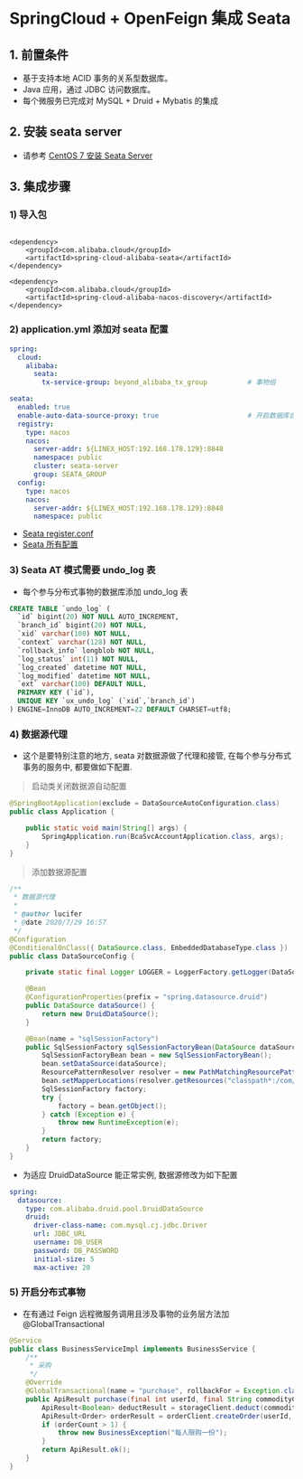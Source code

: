 # SpringCloud + OpenFeign 集成 Seata
## 1. 前置条件
* 基于支持本地 ACID 事务的关系型数据库。
* Java 应用，通过 JDBC 访问数据库。
* 每个微服务已完成对 MySQL + Druid + Mybatis 的集成

## 2. 安装 seata server
* 请参考 [CentOS 7 安装 Seata Server](https://github.com/beyond0630/notes/blob/master/seata/install.md)

## 3. 集成步骤
### 1) 导入包
```pom

<dependency>
    <groupId>com.alibaba.cloud</groupId>
    <artifactId>spring-cloud-alibaba-seata</artifactId>
</dependency>

<dependency>
    <groupId>com.alibaba.cloud</groupId>
    <artifactId>spring-cloud-alibaba-nacos-discovery</artifactId>
</dependency>
```

### 2) application.yml 添加对 seata 配置
```yaml
spring:
  cloud:
    alibaba:
      seata:
        tx-service-group: beyond_alibaba_tx_group          # 事物组

seata:
  enabled: true
  enable-auto-data-source-proxy: true                      # 开启数据库自动代理
  registry:
    type: nacos
    nacos:
      server-addr: ${LINEX_HOST:192.168.178.129}:8848
      namespace: public
      cluster: seata-server
      group: SEATA_GROUP
  config:
    type: nacos
    nacos:
      server-addr: ${LINEX_HOST:192.168.178.129}:8848
      namespace: public
```

* [Seata register.conf](./seata/register.conf)
* [Seata 所有配置](./seata/config.txt)

### 3) Seata AT 模式需要 undo_log 表
* 每个参与分布式事物的数据库添加 undo_log 表 
```sql
CREATE TABLE `undo_log` (
  `id` bigint(20) NOT NULL AUTO_INCREMENT,
  `branch_id` bigint(20) NOT NULL,
  `xid` varchar(100) NOT NULL,
  `context` varchar(128) NOT NULL,
  `rollback_info` longblob NOT NULL,
  `log_status` int(11) NOT NULL,
  `log_created` datetime NOT NULL,
  `log_modified` datetime NOT NULL,
  `ext` varchar(100) DEFAULT NULL,
  PRIMARY KEY (`id`),
  UNIQUE KEY `ux_undo_log` (`xid`,`branch_id`)
) ENGINE=InnoDB AUTO_INCREMENT=22 DEFAULT CHARSET=utf8;
```

### 4) 数据源代理
* 这个是要特别注意的地方, seata 对数据源做了代理和接管, 在每个参与分布式事务的服务中, 都要做如下配置.
> 启动类关闭数据源自动配置
```java
@SpringBootApplication(exclude = DataSourceAutoConfiguration.class)
public class Application {

    public static void main(String[] args) {
        SpringApplication.run(BcaSvcAccountApplication.class, args);
    }
}

```

> 添加数据源配置
```java
/**
 * 数据源代理
 *
 * @author lucifer
 * @date 2020/7/29 16:57
 */
@Configuration
@ConditionalOnClass({ DataSource.class, EmbeddedDatabaseType.class })
public class DataSourceConfig {

    private static final Logger LOGGER = LoggerFactory.getLogger(DataSourceConfig.class);

    @Bean
    @ConfigurationProperties(prefix = "spring.datasource.druid")
    public DataSource dataSource() {
        return new DruidDataSource();
    }

    @Bean(name = "sqlSessionFactory")
    public SqlSessionFactory sqlSessionFactoryBean(DataSource dataSource) {
        SqlSessionFactoryBean bean = new SqlSessionFactoryBean();
        bean.setDataSource(dataSource);
        ResourcePatternResolver resolver = new PathMatchingResourcePatternResolver();
        bean.setMapperLocations(resolver.getResources("classpath*:/com/beyond/cloud/alibaba/**/mapper/**/*.xml"));
        SqlSessionFactory factory;
        try {
            factory = bean.getObject();
        } catch (Exception e) {
            throw new RuntimeException(e);
        }
        return factory;
    }
}
```
* 为适应 DruidDataSource 能正常实例, 数据源修改为如下配置
```yaml
spring:
  datasource:
    type: com.alibaba.druid.pool.DruidDataSource
    druid:
      driver-class-name: com.mysql.cj.jdbc.Driver
      url: JDBC_URL
      username: DB_USER
      password: DB_PASSWORD
      initial-size: 5
      max-active: 20
```

### 5) 开启分布式事物
* 在有通过 Feign 远程微服务调用且涉及事物的业务层方法加 @GlobalTransactional
```java
@Service
public class BusinessServiceImpl implements BusinessService {
    /**
     * 采购
     */
    @Override
    @GlobalTransactional(name = "purchase", rollbackFor = Exception.class)
    public ApiResult purchase(final int userId, final String commodityCode, final int orderCount) {
        ApiResult<Boolean> deductResult = storageClient.deduct(commodityCode, orderCount);
        ApiResult<Order> orderResult = orderClient.createOrder(userId, commodityCode, orderCount);
        if (orderCount > 1) {
            throw new BusinessException("每人限购一份");
        }
        return ApiResult.ok();
    }
}
```
